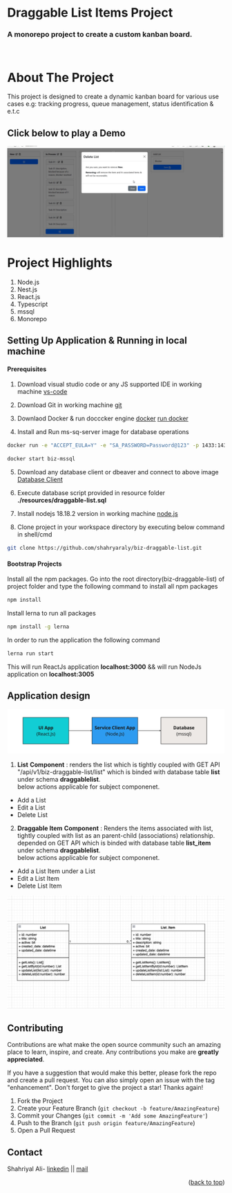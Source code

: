 # Draggable List Items Project
### A monorepo project to create a custom kanban board.

<br>

# About The Project
This project is designed to create a dynamic kanban board for various use cases e.g: tracking progress, queue management, status identification & e.t.c
</br>
## Click below to play a Demo
[![Application Demo](https://github.com/shahryaraly/biz-draggable-list/blob/main/ui-view.png?raw=true)](https://youtu.be/7hA1R6I8Zq0)

# Project Highlights 
1. Node.js
2. Nest.js
3. React.js
3. Typescript
4. mssql 
5. Monorepo

## Setting Up Application & Running in local machine

#### Prerequisites
 
1. Download visual studio code or any JS supported IDE in working machine
  [vs-code](https://code.visualstudio.com/download)

2. Download Git in working machine
 [git](https://git-scm.com/downloads)

3. Downlaod Docker & run docccker engine
 [docker](https://www.docker.com/products/docker-desktop/)
 [run docker](https://docs.docker.com/desktop/)

4. Install and Run ms-sq-server image for database operations
 ```bash
docker run -e "ACCEPT_EULA=Y" -e "SA_PASSWORD=Password@123" -p 1433:1433 --name cards -d mcr.microsoft.com/mssql/server:2019-CU3-ubuntu-18.04
```

 ```bash
docker start biz-mssql
```

5. Download any database client or dbeaver and connect to above image 
[Database Client](https://dbeaver.io/download/)

6. Execute database script provided in resource folder
**./resources/draggable-list.sql**

7. Install nodejs 18.18.2 version in working machine
 [node.js](https://nodejs.org/en/blog/release/v18.18.2)

8. Clone project in your workspace directory by executing below command in shell/cmd
 ```bash
 git clone https://github.com/shahryaraly/biz-draggable-list.git
```

#### Bootstrap Projects

Install all the npm packages. 
Go into the root directory(biz-draggable-list) of project folder and type the following command to install all npm packages
```bash
npm install
```

Install lerna to run all packages
```bash
npm install -g lerna
```

In order to run the application the following command
```bash
lerna run start
```

This will run ReactJs application **localhost:3000** && will run NodeJs application on **localhost:3005**

## Application design 

[![Application Flow Diagram](https://github.com/shahryaraly/biz-draggable-list/blob/main/app-flow.png?raw=true)](https://github.com/shahryaraly/biz-draggable-list/blob/main/app-flow.png?raw=true)

1. **List**
**Component** : renders the list which is tightly coupled with GET API "/api/v1/biz-draggable-list/list" which is binded with database table **list** under schema **draggablelist**.</br>below actions applicable for subject componenet.

- Add a List
- Edit a List
- Delete List

2. **Draggable Item**
**Component** : Renders the items associated with list, tightly coupled with list as an parent-child (associations) relationship. depended on GET API which is binded with database table **list_item** under schema **draggablelist**.</br>below actions applicable for subject componenet.

- Add a List Item under a List
- Edit a List Item
- Delete List Item

[![Application Entitiy Relationship Diagram](https://github.com/shahryaraly/biz-draggable-list/blob/main/erd-view.png?raw=true)](https://github.com/shahryaraly/biz-draggable-list/blob/main/erd-view.png?raw=true)

<!-- CONTRIBUTING -->
## Contributing
Contributions are what make the open source community such an amazing place to learn, inspire, and create. Any contributions you make are **greatly appreciated**.

If you have a suggestion that would make this better, please fork the repo and create a pull request. You can also simply open an issue with the tag "enhancement".
Don't forget to give the project a star! Thanks again!

1. Fork the Project
2. Create your Feature Branch (`git checkout -b feature/AmazingFeature`)
3. Commit your Changes (`git commit -m 'Add some AmazingFeature'`)
4. Push to the Branch (`git push origin feature/AmazingFeature`)
5. Open a Pull Request

<!-- CONTACT -->
## Contact
Shahriyal Ali- [linkedin](https://www.linkedin.com/in/shahryaraly/) || [mail](shahryaraly@live.com)

<p align="right">(<a href="#readme-top">back to top</a>)</p>
